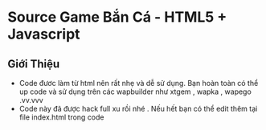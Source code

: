 # Source Game Bắn Cá - HTML5 + Javascript

## Giới Thiệu
- Code đươc làm từ html nên rất nhẹ và dễ sử dụng. Bạn hoàn toàn có thể up code và sử dụng trên các wapbuilder như xtgem , wapka , wapego .vv.vvv
- Code này đã được hack full xu rồi nhé . Nếu hết bạn có thể edit thêm tại file index.html trong code
